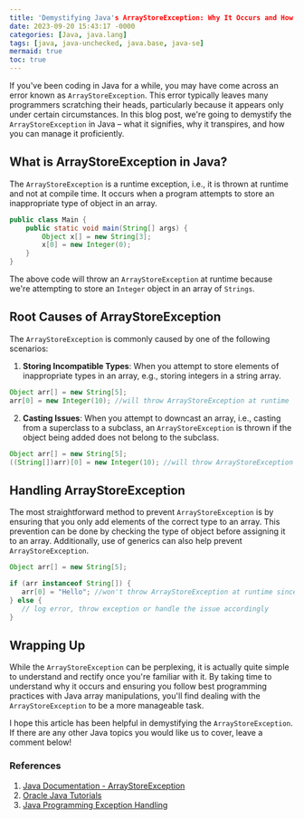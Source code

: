 ```yaml
---
title: 'Demystifying Java's ArrayStoreException: Why It Occurs and How to Handle It'
date: 2023-09-20 15:43:17 -0000
categories: [Java, java.lang]
tags: [java, java-unchecked, java.base, java-se]
mermaid: true
toc: true
---
```



If you've been coding in Java for a while, you may have come across an error known as `ArrayStoreException`. This error typically leaves many programmers scratching their heads, particularly because it appears only under certain circumstances. In this blog post, we're going to demystify the `ArrayStoreException` in Java – what it signifies, why it transpires, and how you can manage it proficiently.

## What is ArrayStoreException in Java?

The `ArrayStoreException` is a runtime exception, i.e., it is thrown at runtime and not at compile time. It occurs when a program attempts to store an inappropriate type of object in an array.

```java
public class Main {
    public static void main(String[] args) {
        Object x[] = new String[3];
        x[0] = new Integer(0);
    }
}
```

The above code will throw an `ArrayStoreException` at runtime because we're attempting to store an `Integer` object in an array of `Strings`.

## Root Causes of ArrayStoreException

The `ArrayStoreException` is commonly caused by one of the following scenarios:

1. **Storing Incompatible Types**: When you attempt to store elements of inappropriate types in an array, e.g., storing integers in a string array.

```java
Object arr[] = new String[5];
arr[0] = new Integer(10); //will throw ArrayStoreException at runtime
```

2. **Casting Issues**: When you attempt to downcast an array, i.e., casting from a superclass to a subclass, an `ArrayStoreException` is thrown if the object being added does not belong to the subclass.

```java
Object arr[] = new String[5];
((String[])arr)[0] = new Integer(10); //will throw ArrayStoreException at runtime
```

## Handling ArrayStoreException

The most straightforward method to prevent `ArrayStoreException` is by ensuring that you only add elements of the correct type to an array. This prevention can be done by checking the type of object before assigning it to an array. Additionally, use of generics can also help prevent `ArrayStoreException`.

```java
Object arr[] = new String[5];

if (arr instanceof String[]) {
   arr[0] = "Hello"; //won't throw ArrayStoreException at runtime since "Hello" is a String
} else {
   // log error, throw exception or handle the issue accordingly
}
```

## Wrapping Up

While the `ArrayStoreException` can be perplexing, it is actually quite simple to understand and rectify once you're familiar with it. By taking time to understand why it occurs and ensuring you follow best programming practices with Java array manipulations, you'll find dealing with the `ArrayStoreException` to be a more manageable task.

I hope this article has been helpful in demystifying the `ArrayStoreException`. If there are any other Java topics you would like us to cover, leave a comment below!

### References

1. [Java Documentation - ArrayStoreException](https://docs.oracle.com/javase/7/docs/api/java/lang/ArrayStoreException.html)
2. [Oracle Java Tutorials](https://docs.oracle.com/javase/tutorial/index.html)
3. [Java Programming Exception Handling](https://www.tutorialspoint.com/java/java_exceptions.htm)
